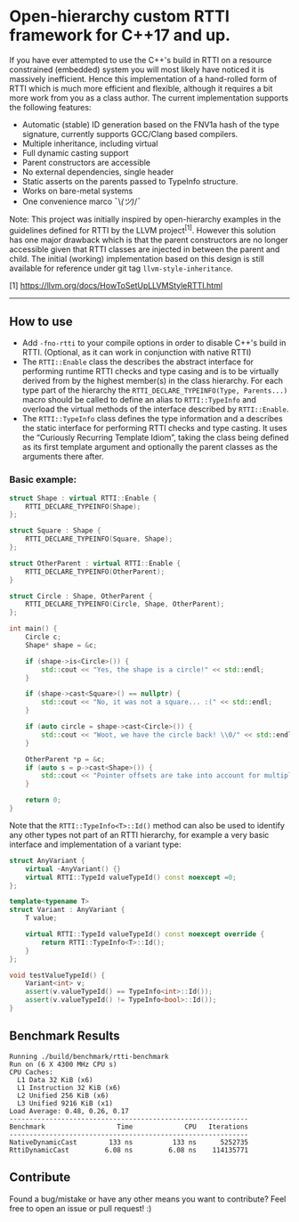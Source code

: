 # Open-hierarchy custom RTTI framework for C++17 and up.

If you have ever attempted to use the C++'s build in RTTI on a resource constrained (embedded) system you will most likely have noticed it is massively inefficient. Hence this implementation of a hand-rolled form of RTTI which is much more efficient and flexible, although it requires a bit more work from you as a class author. The current implementation supports the following features:

 - Automatic (stable) ID generation based on the FNV1a hash of the type signature, currently supports GCC/Clang based compilers.
 - Multiple inheritance, including virtual
 - Full dynamic casting support
 - Parent constructors are accessible
 - No external dependencies, single header
 - Static asserts on the parents passed to TypeInfo structure.
 - Works on bare-metal systems
 - One convenience marco ¯\\_(ツ)_/¯

Note: This project was initially inspired by open-hierarchy examples in the guidelines defined for RTTI by the LLVM project<sup>[1]</sup>. However this solution has one major drawback which is that the parent constructors are no longer accessible given that RTTI classes are injected in between the parent and child. The initial (working) implementation based on this design is still available for reference under git tag `llvm-style-inheritance`.

[1] https://llvm.org/docs/HowToSetUpLLVMStyleRTTI.html

---

## How to use

 - Add `-fno-rtti` to your compile options in order to disable C++'s build in RTTI. (Optional, as it can work in conjunction with native RTTI)
 - The `RTTI::Enable` class the describes the abstract interface for performing runtime RTTI checks and type casing and is to be virtually derived from by the highest member(s) in the class hierarchy. For each type part of the hierarchy the `RTTI_DECLARE_TYPEINFO(Type, Parents...)` macro should be called to define an alias to `RTTI::TypeInfo` and overload the virtual methods of the interface described by `RTTI::Enable`.
 - The `RTTI::TypeInfo` class defines the type information and a describes the static interface for performing RTTI checks and type casting. It uses the “Curiously Recurring Template Idiom”, taking the class being defined as its first template argument and optionally the parent classes as the arguments there after.

### Basic example:

```c++
struct Shape : virtual RTTI::Enable {
    RTTI_DECLARE_TYPEINFO(Shape);
};

struct Square : Shape {
    RTTI_DECLARE_TYPEINFO(Square, Shape);
};

struct OtherParent : virtual RTTI::Enable {
    RTTI_DECLARE_TYPEINFO(OtherParent);
}

struct Circle : Shape, OtherParent {
    RTTI_DECLARE_TYPEINFO(Circle, Shape, OtherParent);
};

int main() {
    Circle c;
    Shape* shape = &c;

    if (shape->is<Circle>()) {
        std::cout << "Yes, the shape is a circle!" << std::endl;
    }

    if (shape->cast<Square>() == nullptr) {
        std::cout << "No, it was not a square... :(" << std::endl;        
    }

    if (auto circle = shape->cast<Circle>()) {
        std::cout << "Woot, we have the circle back! \\0/" << std::endl;
    }

    OtherParent *p = &c;
    if (auto s = p->cast<Shape>()) {
        std::cout << "Pointer offsets are take into account for multiple inheritance hierarchies." << std::endl;
    }

    return 0;
}

```

Note that the `RTTI::TypeInfo<T>::Id()` method can also be used to identify any other types not part of an RTTI hierarchy, for example a very basic interface and implementation of a variant type:

```c++
struct AnyVariant {
    virtual ~AnyVariant() {}
    virtual RTTI::TypeId valueTypeId() const noexcept =0;
};

template<typename T>
struct Variant : AnyVariant {
    T value;

    virtual RTTI::TypeId valueTypeId() const noexcept override {
        return RTTI::TypeInfo<T>::Id();
    }
};

void testValueTypeId() {
    Variant<int> v;
    assert(v.valueTypeId() == TypeInfo<int>::Id());
    assert(v.valueTypeId() != TypeInfo<bool>::Id());
}
```

## Benchmark Results

```
Running ./build/benchmark/rtti-benchmark
Run on (6 X 4300 MHz CPU s)
CPU Caches:
  L1 Data 32 KiB (x6)
  L1 Instruction 32 KiB (x6)
  L2 Unified 256 KiB (x6)
  L3 Unified 9216 KiB (x1)
Load Average: 0.48, 0.26, 0.17
------------------------------------------------------------
Benchmark                  Time             CPU   Iterations
------------------------------------------------------------
NativeDynamicCast        133 ns          133 ns      5252735
RttiDynamicCast         6.08 ns         6.08 ns    114135771
```

## Contribute

Found a bug/mistake or have any other means you want to contribute? Feel free to open an issue or pull request! :)
